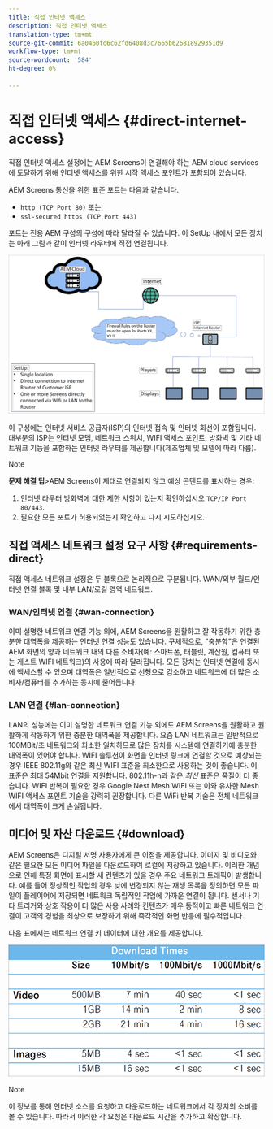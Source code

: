 ```yaml
---
title: 직접 인터넷 액세스
description: 직접 인터넷 액세스
translation-type: tm+mt
source-git-commit: 6a0460fd6c62fd6408d3c7665b626818929351d9
workflow-type: tm+mt
source-wordcount: '584'
ht-degree: 0%

---
```



# 직접 인터넷 액세스 {#direct-internet-access}

직접 인터넷 액세스 설정에는 AEM Screens이 연결해야 하는 AEM cloud services에 도달하기 위해 인터넷 액세스를 위한 시작 액세스 포인트가 포함되어 있습니다.

AEM Screens 통신을 위한 표준 포트는 다음과 같습니다.
* `http (TCP Port 80)`
또는,
* `ssl-secured https (TCP Port 443)`

포트는 전용 AEM 구성의 구성에 따라 달라질 수 있습니다. 이 SetUp 내에서 모든 장치는 아래 그림과 같이 인터넷 라우터에 직접 연결됩니다.

![](/help/assets/direct-access-2.png)

이 구성에는 인터넷 서비스 공급자(ISP)의 인터넷 접속 및 인터넷 회선이 포함됩니다. 대부분의 ISP는 인터넷 모뎀, 네트워크 스위치, WIFI 액세스 포인트, 방화벽 및 기타 네트워크 기능을 포함하는 인터넷 라우터를 제공합니다(제조업체 및 모델에 따라 다름).

>[!NOTE]
>**문제 해결 팁&#x200B;**>AEM Screens이 제대로 연결되지 않고 예상 콘텐트를 표시하는 경우:
>
>1. 인터넷 라우터 방화벽에 대한 제한 사항이 있는지 확인하십시오 `TCP/IP Port 80/443`.
>1. 필요한 모든 포트가 허용되었는지 확인하고 다시 시도하십시오.


## 직접 액세스 네트워크 설정 요구 사항 {#requirements-direct}

직접 액세스 네트워크 설정은 두 블록으로 논리적으로 구분됩니다. WAN/외부 월드/인터넷 연결 블록 및 내부 LAN/로컬 영역 네트워크.

### WAN/인터넷 연결 {#wan-connection}

이미 설명한 네트워크 연결 기능 외에, AEM Screens을 원활하고 잘 작동하기 위한 충분한 대역폭을 제공하는 인터넷 연결 성능도 있습니다. 구체적으로, &quot;충분함&quot;은 연결된 AEM 화면의 양과 네트워크 내의 다른 소비자(예: 스마트폰, 태블릿, 계산원, 컴퓨터 또는 게스트 WIFI 네트워크)의 사용에 따라 달라집니다.
모든 장치는 인터넷 연결에 동시에 액세스할 수 있으며 대역폭은 일반적으로 선형으로 감소하고 네트워크에 더 많은 소비자/컴퓨터를 추가하는 동시에 줄어듭니다.

### LAN 연결 {#lan-connection}

LAN의 성능에는 이미 설명한 네트워크 연결 기능 외에도 AEM Screens을 원활하고 원활하게 작동하기 위한 충분한 대역폭을 제공합니다. 요즘 LAN 네트워크는 일반적으로 100MBit/초 네트워크와 최소한 일치하므로 많은 장치를 시스템에 연결하기에 충분한 대역폭이 있어야 합니다.
WIFI 솔루션이 화면을 인터넷 링크에 연결할 것으로 예상되는 경우 IEEE 802.11g와 같은 최신 WIFI 표준을 최소한으로 사용하는 것이 좋습니다. 이 표준은 최대 54Mbit 연결을 지원합니다. 802.11h-n과 같은 *최신* 표준은 품질이 더 좋습니다. WIFI 반복이 필요한 경우 Google Nest Mesh WIFI 또는 이와 유사한 Mesh WIFI 액세스 포인트 기술을 강력히 권장합니다.
다른 WiFi 반복 기술은 전체 네트워크에서 대역폭이 크게 손실됩니다.

## 미디어 및 자산 다운로드 {#download}

AEM Screens은 디지털 서명 사용자에게 큰 이점을 제공합니다. 이미지 및 비디오와 같은 필요한 모든 미디어 파일을 다운로드하여 로컬에 저장하고 있습니다. 이러한 개념으로 인해 특정 화면에 표시할 새 컨텐츠가 있을 경우 주요 네트워크 트래픽이 발생합니다.
예를 들어 정상적인 작업의 경우 낮에 변경되지 않는 재생 목록을 정의하면 모든 파일이 플레이어에 저장되면 네트워크 독립적인 작업에 가까운 연결이 됩니다.
센서나 기타 트리거와 상호 작용이 더 많은 사용 사례와 컨텐츠가 매우 동적이고 빠른 네트워크 연결이 고객의 경험을 최상으로 보장하기 위해 즉각적인 화면 반응에 필수적입니다.

다음 표에서는 네트워크 연결 키 데이터에 대한 개요를 제공합니다.

![](/help/assets/download-times-direct.png)

>[!NOTE]
>이 정보를 통해 인터넷 소스를 요청하고 다운로드하는 네트워크에서 각 장치의 소비를 볼 수 있습니다. 따라서 이러한 각 요청은 다운로드 시간을 추가하고 확장합니다.